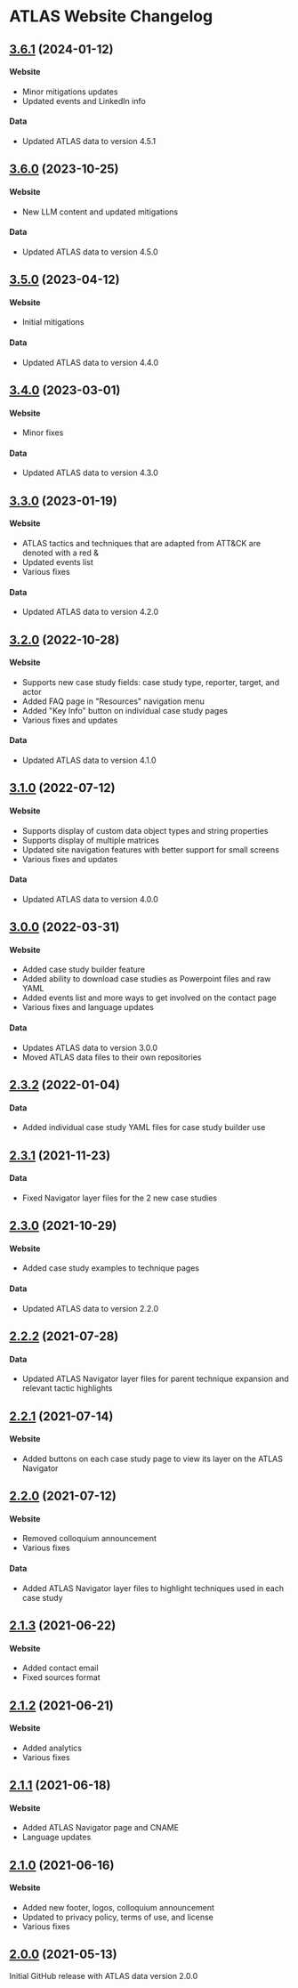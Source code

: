 # ATLAS Website Changelog

## [3.6.1]() (2024-01-12)

#### Website
- Minor mitigations updates
- Updated events and LinkedIn info

#### Data
- Updated ATLAS data to version 4.5.1

## [3.6.0]() (2023-10-25)

#### Website
- New LLM content and updated mitigations

#### Data
- Updated ATLAS data to version 4.5.0

## [3.5.0]() (2023-04-12)

#### Website
- Initial mitigations

#### Data
- Updated ATLAS data to version 4.4.0

## [3.4.0]() (2023-03-01)

#### Website
- Minor fixes

#### Data
- Updated ATLAS data to version 4.3.0

## [3.3.0]() (2023-01-19)

#### Website
- ATLAS tactics and techniques that are adapted from ATT&CK are denoted with a red &
- Updated events list
- Various fixes

#### Data
- Updated ATLAS data to version 4.2.0

## [3.2.0]() (2022-10-28)

#### Website
- Supports new case study fields: case study type, reporter, target, and actor
- Added FAQ page in "Resources" navigation menu
- Added "Key Info" button on individual case study pages
- Various fixes and updates

#### Data
- Updated ATLAS data to version 4.1.0

## [3.1.0]() (2022-07-12)

#### Website
- Supports display of custom data object types and string properties
- Supports display of multiple matrices
- Updated site navigation features with better support for small screens
- Various fixes and updates

#### Data
- Updated ATLAS data to version 4.0.0

## [3.0.0]() (2022-03-31)

#### Website
- Added case study builder feature
- Added ability to download case studies as Powerpoint files and raw YAML
- Added events list and more ways to get involved on the contact page
- Various fixes and language updates

#### Data
- Updates ATLAS data to version 3.0.0
- Moved ATLAS data files to their own repositories

## [2.3.2]() (2022-01-04)

#### Data
- Added individual case study YAML files for case study builder use

## [2.3.1]() (2021-11-23)

#### Data
- Fixed Navigator layer files for the 2 new case studies

## [2.3.0]() (2021-10-29)

#### Website
- Added case study examples to technique pages

#### Data
- Updated ATLAS data to version 2.2.0

## [2.2.2]() (2021-07-28)

#### Data
- Updated ATLAS Navigator layer files for parent technique expansion and relevant tactic highlights

## [2.2.1]() (2021-07-14)

#### Website
- Added buttons on each case study page to view its layer on the ATLAS Navigator

## [2.2.0]() (2021-07-12)

#### Website
- Removed colloquium announcement
- Various fixes

#### Data
- Added ATLAS Navigator layer files to highlight techniques used in each case study

## [2.1.3]() (2021-06-22)

#### Website
- Added contact email
- Fixed sources format

## [2.1.2]() (2021-06-21)

#### Website
- Added analytics
- Various fixes

## [2.1.1]() (2021-06-18)

#### Website
- Added ATLAS Navigator page and CNAME
- Language updates

## [2.1.0]() (2021-06-16)

#### Website
- Added new footer, logos, colloquium announcement
- Updated to privacy policy, terms of use, and license
- Various fixes

## [2.0.0]() (2021-05-13)

Initial GitHub release with ATLAS data version 2.0.0
